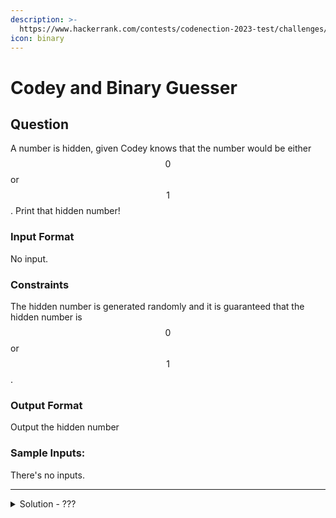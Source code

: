 ```yaml
---
description: >-
  https://www.hackerrank.com/contests/codenection-2023-test/challenges/guesser/problem
icon: binary
---
```


# Codey and Binary Guesser

## Question

A number is hidden, given Codey knows that the number would be either $$0$$ or $$1$$. Print that hidden number!

### Input Format

No input.

### Constraints

The hidden number is generated randomly and it is guaranteed that the hidden number is $$0$$ or $$1$$ .

### Output Format

Output the hidden number

### Sample Inputs:

There's no inputs.

***

<details>

<summary>Solution - ???</summary>

This one is a fun question. More like a san check based question.

All you need to do is just print `0 or 1`. That's it.

```python
print("0 or 1")
```

</details>
